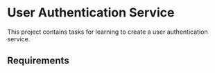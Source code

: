 # User Authentication Service

This project contains tasks for learning to create a user authentication service.

## Requirements